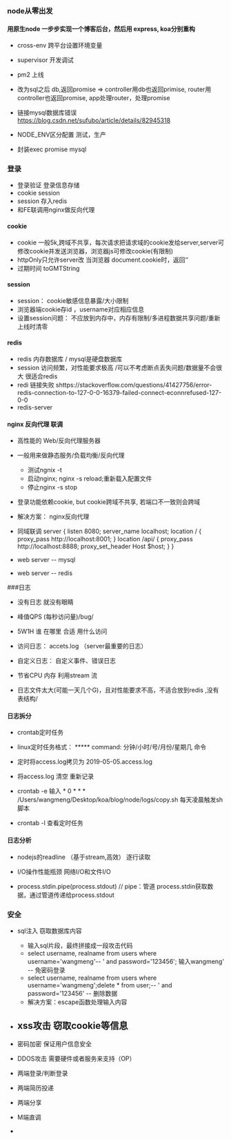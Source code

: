 ### node从零出发

#### 用原生node 一步步实现一个博客后台，然后用 express, koa分别重构

- cross-env 跨平台设置环境变量
- supervisor 开发调试
- pm2 上线



- 改为sql之后 db,返回promise => controller用db也返回primise, router用controller也返回promise, app处理router，处理promise
  
- 链接mysql数据库错误 https://blog.csdn.net/sufubo/article/details/82945318
- NODE_ENV区分配置 测试，生产
- 封装exec promise mysql


### 登录

- 登录验证 登录信息存储
- cookie session 
- session 存入redis
- 和FE联调用nginx做反向代理

#### cookie

- cookie 一般5k,跨域不共享，每次请求把请求域的cookie发给server,server可修改cookie并发送浏览器，浏览器js可修改cookie(有限制)
- httpOnly只允许server改 当浏览器 document.cookie时，返回‘’
- 过期时间 toGMTString

#### session

- session： cookie敏感信息暴露/大小限制
- 浏览器端cookie存id ，username对应相应信息
- 设置session问题： 不应放到内存中，内存有限制/多进程数据共享问题/重新上线时清零

#### redis

- redis 内存数据库 / mysql是硬盘数据库
- session 访问频繁，对性能要求极高 /可以不考虑断点丢失问题/数据量不会很大 很适合redis
- redi 链接失败 shttps://stackoverflow.com/questions/41427756/error-redis-connection-to-127-0-0-16379-failed-connect-econnrefused-127-0-0
- redis-server
#### nginx 反向代理 联调

- 高性能的 Web/反向代理服务器
- 一般用来做静态服务/负载均衡/反向代理
    - 测试ngnix  -t  
    - 启动nginx; nginx -s reload;重新载入配置文件
    - 停止nginx -s stop

- 登录功能依赖cookie, but cookie跨域不共享, 若端口不一致则会跨域  
- 解决方案： nginx反向代理
- 同域联调
    server {
        listen 8080;
        server_name localhost;
        location / {
            proxy_pass http://localhost:8001;
        }
        location /api/ {
            proxy_pass http://localhost:8888;
            proxy_set_header Host $host;
        }
    }





- web server -- mysql
- web server -- redis


###日志

- 没有日志 就没有眼睛
- 峰值QPS (每秒访问量)/bug/
- 5W1H 谁 在哪里 合适 用什么访问

- 访问日志： accets.log （server最重要的日志）
- 自定义日志： 自定义事件、错误日志

- 节省CPU 内存 利用stream 流
- 日志文件太大(可能一天几个G)，且对性能要求不高，不适合放到redis ,没有表结构/

#### 日志拆分
- crontab定时任务
- linux定时任务格式：  ***** command:  分钟/小时/号/月份/星期几  命令
- 定时将access.log拷贝为 2019-05-05.access.log
- 将access.log 清空 重新记录
  
- crontab -e    输入 * 0 * * * /Users/wangmeng/Desktop/koa/blog/node/logs/copy.sh 每天凌晨触发sh脚本
- crontab -l 查看定时任务

#### 日志分析
- nodejs的readline （基于stream,高效） 逐行读取

- I/O操作性能瓶颈 网络I/O和文件I/O
- process.stdin.pipe(process.stdout) // pipe：管道  process.stdin获取数据，通过管道传递给process.stdout



### 安全

- sql注入 窃取数据库内容
    - 输入sql片段，最终拼接成一段攻击代码
    - select username, realname from users where username='wangmeng'-- ' and password='123456'; 输入wangmeng'   --  免密码登录
    - select username, realname from users where username='wangmeng';delete * from user;-- ' and password='123456'  -- 删除数据
    - 解决方案：escape函数处理输入内容
- xss攻击 窃取cookie等信息
    - 
- 密码加密 保证用户信息安全
- DDOS攻击 需要硬件或者服务来支持（OP）

- 两端登录/判断登录
- 两端简历投递
- 两端分享
- M端直调
- 